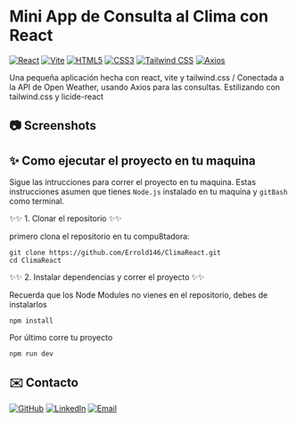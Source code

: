 #  Mini App de Consulta al Clima con React

[![React](https://img.shields.io/badge/React-19.x-61dbfb?logo=react&logoColor=61DAFB)](https://reactjs.org/)
[![Vite](https://img.shields.io/badge/Vite-6.x-646CFF?logo=vite&logoColor=white)](https://vitejs.dev/)
[![HTML5](https://img.shields.io/badge/HTML5-E34F26?logo=html5&logoColor=white)](https://developer.mozilla.org/en-US/docs/Web/Guide/HTML/HTML5)
[![CSS3](https://img.shields.io/badge/CSS-663399?logo=css3&logoColor=white)](https://developer.mozilla.org/en-US/docs/Web/CSS)
[![Tailwind CSS](https://img.shields.io/badge/Tailwind_CSS-06B6D4?logo=tailwindcss&logoColor=white)](https://tailwindcss.com/)
[![Axios](https://img.shields.io/badge/Axios-5A29E4?logo=axios&logoColor=white)](https://axios-http.com/)

Una pequeña aplicación hecha con react, vite y tailwind.css / Conectada a la API de Open Weather, usando Axios para las consultas. Estilizando con tailwind.css y licide-react

## 📷 Screenshots

## ✨ Como ejecutar el proyecto en tu maquina 

Sigue las intrucciones para correr el proyecto en tu maquina. Estas instrucciones asumen que tienes `Node.js` instalado en tu maquina y `gitBash` como terminal.

✨✨ 1. Clonar el repositorio ✨✨

primero clona el repositorio en tu compu8tadora:

```
git clone https://github.com/Errold146/ClimaReact.git
cd ClimaReact
```

✨✨ 2. Instalar dependencias y correr el proyecto ✨✨

Recuerda que los Node Modules no vienes en el repositorio, debes de instalarlos

```
npm install
```

Por último corre tu proyecto

```
npm run dev
```

## ✉️ Contacto
[![GitHub](https://img.shields.io/badge/GitHub-drbv27-181717?logo=github)](https://github.com/Errold146)
[![LinkedIn](https://img.shields.io/badge/LinkedIn-ErroldNúñezS-0A66C2?logo=linkedin)](linkedin.com/in/errold-núñez-sánchez) [![Email](https://img.shields.io/badge/Email-ErroldNúñezS-D14836?logo=gmail)](mailto:errold222@gmail.com)